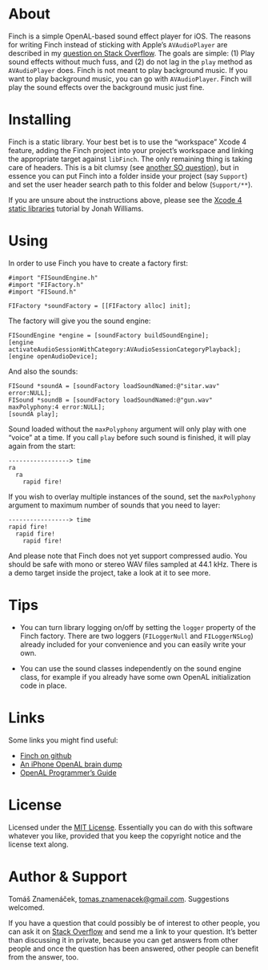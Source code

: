 About
=====

Finch is a simple OpenAL-based sound effect player for iOS. The reasons for
writing Finch instead of sticking with Apple’s `AVAudioPlayer` are described in
my [question on Stack Overflow][so]. The goals are simple: (1) Play sound
effects without much fuss, and (2) do not lag in the `play` method as
`AVAudioPlayer` does. Finch is not meant to play background music. If you want
to play background music, you can go with `AVAudioPlayer`. Finch will play the
sound effects over the background music just fine.

[so]: http://stackoverflow.com/questions/986983

Installing
==========

Finch is a static library. Your best bet is to use the “workspace” Xcode 4
feature, adding the Finch project into your project’s workspace and linking the
appropriate target against `libFinch`. The only remaining thing is taking care
of headers. This is a bit clumsy (see [another SO question][headers]), but in
essence you can put Finch into a folder inside your project (say `Support`) and
set the user header search path to this folder and below (`Support/**`).

If you are unsure about the instructions above, please see the [Xcode 4 static
libraries][tutorial] tutorial by Jonah Williams.

[headers]: http://stackoverflow.com/questions/6289999
[tutorial]: http://blog.carbonfive.com/2011/04/04/using-open-source-static-libraries-in-xcode-4/#using_a_static_library

Using
=====

In order to use Finch you have to create a factory first:

    #import "FISoundEngine.h"
    #import "FIFactory.h"
    #import "FISound.h"

    FIFactory *soundFactory = [[FIFactory alloc] init];

The factory will give you the sound engine:

    FISoundEngine *engine = [soundFactory buildSoundEngine];
    [engine activateAudioSessionWithCategory:AVAudioSessionCategoryPlayback];
    [engine openAudioDevice];

And also the sounds:

    FISound *soundA = [soundFactory loadSoundNamed:@"sitar.wav" error:NULL];
    FISound *soundB = [soundFactory loadSoundNamed:@"gun.wav" maxPolyphony:4 error:NULL];
    [soundA play];

Sound loaded without the `maxPolyphony` argument will only play with one
“voice” at a time. If you call `play` before such sound is finished, it will
play again from the start:

    -----------------> time
    ra
      ra
        rapid fire!

If you wish to overlay multiple instances of the sound, set the `maxPolyphony`
argument to maximum number of sounds that you need to layer:

    -----------------> time
    rapid fire!
      rapid fire!
        rapid fire!

And please note that Finch does not yet support compressed audio. You should be
safe with mono or stereo WAV files sampled at 44.1 kHz. There is a demo target
inside the project, take a look at it to see more.

Tips
====

* You can turn library logging on/off by setting the `logger` property of
the Finch factory. There are two loggers (`FILoggerNull` and `FILoggerNSLog`)
already included for your convenience and you can easily write your own.

* You can use the sound classes independently on the sound engine class,
for example if you already have some own OpenAL initialization code in place.

Links
=====

Some links you might find useful:

* [Finch on github][git]
* [An iPhone OpenAL brain dump][dump]
* [OpenAL Programmer’s Guide][guide]

[git]: http://github.com/zoul/Finch/
[dump]: http://www.subfurther.com/blog/?p=602
[guide]: http://connect.creativelabs.com/openal/Documentation/OpenAL_Programmers_Guide.pdf

License
=======

Licensed under the [MIT License][license]. Essentially you can do with this
software whatever you like, provided that you keep the copyright notice and
the license text along.

[license]: http://www.opensource.org/licenses/mit-license.php

Author & Support
================

Tomáš Znamenáček, <tomas.znamenacek@gmail.com>. Suggestions welcomed.

If you have a question that could possibly be of interest to other people, you
can ask it on [Stack Overflow][questions] and send me a link to your question.
It’s better than discussing it in private, because you can get answers from
other people and once the question has been answered, other people can benefit
from the answer, too.

[questions]: http://stackoverflow.com/questions/tagged/finch
